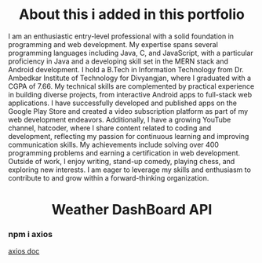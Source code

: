 <h1 align="center"> About this i added in this portfolio </h1>
<span>

I am an enthusiastic entry-level professional with a solid foundation in programming and web development. My expertise spans several programming languages including Java, C, and JavaScript, with a particular proficiency in Java and a developing skill set in the MERN stack and Android development. I hold a B.Tech in Information Technology from Dr. Ambedkar Institute of Technology for Divyangjan, where I graduated with a CGPA of 7.66. My technical skills are complemented by practical experience in building diverse projects, from interactive Android apps to full-stack web applications. I have successfully developed and published apps on the Google Play Store and created a video subscription platform as part of my web development endeavors. Additionally, I have a growing YouTube channel, hatcoder, where I share content related to coding and development, reflecting my passion for continuous learning and improving communication skills. My achievements include solving over 400 programming problems and earning a certification in web development. Outside of work, I enjoy writing, stand-up comedy, playing chess, and exploring new interests. I am eager to leverage my skills and enthusiasm to contribute to and grow within a forward-thinking organization.

</span>


<h1 align="center"> Weather DashBoard API  </h1>
<h3> npm i axios</h3>

<a src="https://www.npmjs.com/package/axios ">  </a>
 [axios doc](https://www.npmjs.com/package/axios)